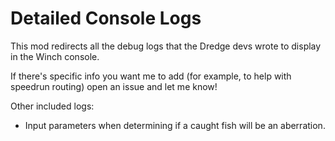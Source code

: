 # Detailed Console Logs

This mod redirects all the debug logs that the Dredge devs wrote to display in the Winch console.

If there's specific info you want me to add (for example, to help with speedrun routing) open an issue and let me know!

Other included logs:
- Input parameters when determining if a caught fish will be an aberration. 
